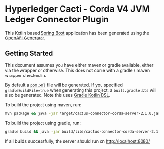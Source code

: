 # Hyperledger Cacti - Corda V4 JVM Ledger Connector Plugin

This Kotlin based [Spring Boot](https://spring.io/projects/spring-boot) application has been generated using the [OpenAPI Generator](https://github.com/OpenAPITools/openapi-generator).

## Getting Started

This document assumes you have either maven or gradle available, either via the wrapper or otherwise. This does not come with a gradle / maven wrapper checked in.

By default a [`pom.xml`](pom.xml) file will be generated. If you specified `gradleBuildFile=true` when generating this project, a `build.gradle.kts` will also be generated. Note this uses [Gradle Kotlin DSL](https://github.com/gradle/kotlin-dsl).

To build the project using maven, run:
```bash
mvn package && java -jar target/cactus-connector-corda-server-2.1.0.jar
```

To build the project using gradle, run:
```bash
gradle build && java -jar build/libs/cactus-connector-corda-server-2.1.0.jar
```

If all builds successfully, the server should run on [http://localhost:8080/](http://localhost:8080/)
